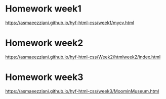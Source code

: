 # Homework week1
https://asmaeezziani.github.io/hyf-html-css/week1/mycv.html 
# Homework week2


https://asmaeezziani.github.io/hyf-html-css/Week2/htmlweek2/index.html

# Homework week3

https://asmaeezziani.github.io/hyf-html-css/week3/MoominMuseum.html 


